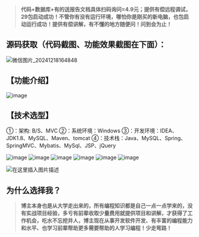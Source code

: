 > **代码+数据库+有的送报告文档具体扫码询问=4.9元；提供有偿远程调试，29包启动成功！不管你有没有运行环境，哪怕你是刚买的新电脑，也包启动运行成功！提供有偿讲解，有不懂的地方随便问！问到会为止！**
## 源码获取（代码截图、功能效果截图在下面）：
![微信图片_20241218164848](https://github.com/user-attachments/assets/646b2784-afb8-47ee-a4d4-5ccc9f96b331)

## 【功能介绍】
![image](https://github.com/user-attachments/assets/b462e74c-5542-43dc-9f1c-1dfcbf29ca51)

## 【技术选型】
①：架构: B/S、MVC
②：系统环境：Windows
③：开发环境：IDEA、JDK1.8、MySQL、Maven、tomcat
④：技术栈：Java、MySQL、Spring、SpringMVC、Mybatis、MySql、JSP、jQuery

![image](https://github.com/user-attachments/assets/dfb778b0-cbc9-4271-b001-7c7ad1e98f80)
![image](https://github.com/user-attachments/assets/6e5afa7e-96bc-416c-8cd4-7f6c4a1f5160)
![image](https://github.com/user-attachments/assets/37c1444d-174b-435c-aa4a-7013a9ccfdc7)
![image](https://github.com/user-attachments/assets/05c2a9ac-9839-4914-9a01-d82cd78a2b31)
![image](https://github.com/user-attachments/assets/f4039cc3-d0e7-49b6-8957-91ebf215e813)
![image](https://github.com/user-attachments/assets/18d63ef5-0bcb-466d-aa02-64e21550b256)

![在这里插入图片描述](https://i-blog.csdnimg.cn/direct/4269290041ae4c9a99b3121cbec1fee6.png)
## 为什么选择我？

> **博主本身也是从大学走出来的，所有编程知识都是自己一点一点学来的，没有实战项目经验，多亏有前辈收取少量费用就提供项目和讲解，才获得了工作机会，吃水不忘挖井人，博主现在从事开发软件开发、有丰富的编程能力和水平、也学习前辈帮助更多需要帮助的人学习编程！少走弯路！**


